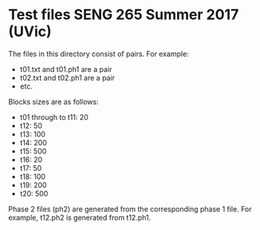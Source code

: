 # Test files SENG 265 Summer 2017 (UVic)

The files in this directory consist of pairs. For example:
* t01.txt and t01.ph1 are a pair
* t02.txt and t02.ph1 are a pair
* etc.

Blocks sizes are as follows:
* t01 through to t11: 20
* t12: 50
* t13: 100
* t14: 200
* t15: 500
* t16: 20
* t17: 50
* t18: 100
* t19: 200
* t20: 500

Phase 2 files (ph2) are generated from the corresponding phase 1 file. For
example, t12.ph2 is generated from t12.ph1.

